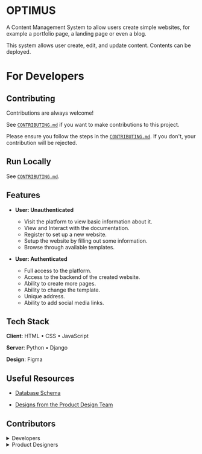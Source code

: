 # OPTIMUS

A Content Management System to allow users create simple websites, for example a portfolio page, a landing page or even a blog.

This system allows user create, edit, and update content. Contents can be deployed.



# For Developers

## Contributing

Contributions are always welcome!

See [`CONTRIBUTING.md`](https://github.com/zuri-training/my-cms-pjt19/blob/main/CONTRIBUTING.md) if you want to make contributions to this project.

Please ensure you follow the steps in the [`CONTRIBUTING.md`](https://github.com/zuri-training/my-cms-pjt19/blob/main/CONTRIBUTING.md). If you don't, your contribution will be rejected.

## Run Locally

See [`CONTRIBUTING.md`](https://github.com/zuri-training/my-cms-pjt19/blob/main/CONTRIBUTING.md).

## Features

- **User: Unauthenticated**
  - Visit the platform to view basic information about it.
  - View and Interact with the documentation.
  - Register to set up a new website.
  - Setup the website by filling out some information.
  - Browse through available templates.

- **User: Authenticated**
  - Full access to the platform.
  - Access to the backend of the created website.
  - Ability to create more pages.
  - Ability to change the template.
  - Unique address.
  - Ability to add social media links.

## Tech Stack

**Client**: HTML • CSS • JavaScript

**Server**: Python • Django

**Design**: Figma

## Useful Resources

- [Database Schema](https://bit.ly/Team19_databaseSchema)

- [Designs from the Product Design Team](https://github.com/zuri-training/my-cms-pjt19)

## Contributors

<details><summary>Developers</summary>

- [@philip-ifeanyi](https://www.github.com/philip-ifeanyi)
- [@Absaad01](https://www.github.com/Absaad01)
- [@afrokayie](https://www.github.com/afrokayie)
- [@sneekywhite](https://www.github.com/sneekywhite)
- [@JUNNY12](https://www.github.com/JUNNY12)
- [@IfeoluwaAroboto](https://www.github.com/IfeoluwaAroboto)
- [@Moabah](https://github.com/Moabah)
- [@onwukadavid](https://www.github.com/onwukadavid)
- [@Klaus139](https://www.github.com/Klaus139)
- [@Thatbelovedgirl](https://www.github.com/Thatbelovedgirl)
- [@Evusviv](https://www.github.com/Evusviv)
- [@Waga43](https://www.github.com/Waga43)
- [@Ogunsuyioluwaseeni](https://www.github.com/Ogunsuyioluwaseeni)
- [@Codith](https://www.github.com/Codith)
- [@Dabztechwyta](https://www.github.com/Dabztechwyta)

</details>

<details><summary>Product Designers</summary>

- [@MissEddie](https://www.github.com/MissEddie)
- [@RaymondUG](https://www.github.com/RaymondUG)
- [@iambjdennis](https://www.github.com/iambjdennis)
- [@TosinTaiyeSolanke](https://www.github.com/TosinTaiyeSolanke)
- [@ChideraN](https://www.github.com/ChideraN)
- [@Gmhyke](https://www.github.com/Gmhyke)
- [@Amelia-O](https://github.com/Amelia-O)
- [@Lateefah1kk](https://www.github.com/Lateefah1kk)
- [@promisenems](https://www.github.com/promisenems)
- [@Koawhyte](https://www.github.com/Koawhyte)

</details>
